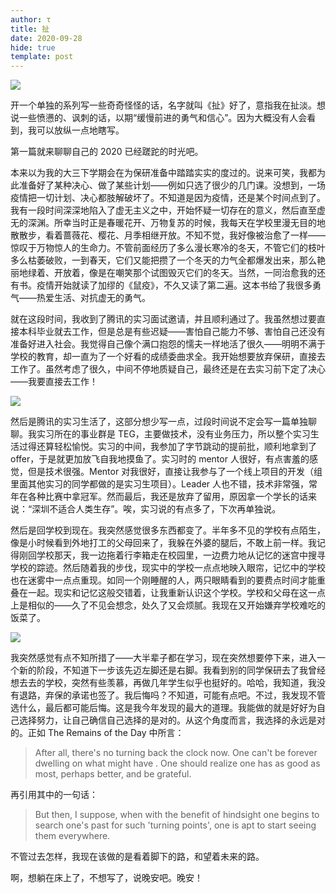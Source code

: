 ```yaml
---
author: τ
title: 扯
date: 2020-09-28
hide: true
template: post
---
```


![](/pictures/lis_01.jpeg)

开一个单独的系列写一些奇奇怪怪的话，名字就叫《扯》好了，意指我在扯淡。想说一些愤懑的、讽刺的话，以期“缓慢前进的勇气和信心”。因为大概没有人会看到，我可以放纵一点地瞎写。

第一篇就来聊聊自己的 2020 已经蹉跎的时光吧。

本来以为我的大三下学期会在为保研准备中踏踏实实的度过的。说来可笑，我都为此准备好了某种决心、做了某些计划——例如只选了很少的几门课。没想到，一场疫情把一切计划、决心都肢解破坏了。不知道是因为疫情，还是某个时间点到了。我有一段时间深深地陷入了虚无主义之中，开始怀疑一切存在的意义，然后直至虚无的深渊。所幸当时正是春暖花开、万物复苏的时候，我每天在学校里漫无目的地散散步，看着蔷薇花、樱花、月季相继开放。不知不觉，我好像被治愈了一样——惊叹于万物惊人的生命力。不管前面经历了多么漫长寒冷的冬天，不管它们的枝叶多么枯萎破败，一到春天，它们又能把攒了一个冬天的力气全都爆发出来，那么艳丽地绿着、开放着，像是在嘲笑那个试图毁灭它们的冬天。当然，一同治愈我的还有书。疫情开始就读了加缪的《鼠疫》，不久又读了第二遍。这本书给了我很多勇气——热爱生活、对抗虚无的勇气。

就在这段时间，我收到了腾讯的实习面试邀请，并且顺利通过了。我虽然想过要直接本科毕业就去工作，但是总是有些迟疑——害怕自己能力不够、害怕自己还没有准备好进入社会。我觉得自己像个满口抱怨的懦夫一样地活了很久——明明不满于学校的教育，却一直为了一个好看的成绩委曲求全。我开始想要放弃保研，直接去工作了。虽然考虑了很久，中间不停地质疑自己，最终还是在去实习前下定了决心——我要直接去工作！


![](/pictures/lis_02.jpeg)

然后是腾讯的实习生活了，这部分想少写一点，过段时间说不定会写一篇单独聊聊。我实习所在的事业群是 TEG，主要做技术，没有业务压力，所以整个实习生活过得还算轻松愉悦。实习的中间，我参加了字节跳动的提前批，顺利地拿到了offer，于是就更加放飞自我地摸鱼了。实习时的 mentor 人很好，有点害羞的感觉，但是技术很强。Mentor 对我很好，直接让我参与了一个线上项目的开发（组里面其他实习的同学都做的是实习生项目）。Leader 人也不错，技术非常强，常年在各种比赛中拿冠军。然而最后，我还是放弃了留用，原因拿一个学长的话来说：“深圳不适合人类生存”。唉，实习说的有点多了，下次再单独说。

然后是回学校到现在。我突然感觉很多东西都变了。半年多不见的学校有点陌生，像是小时候看到外地打工的父母回来了，我躲在外婆的腿后，不敢上前一样。我记得刚回学校那天，我一边拖着行李箱走在校园里，一边费力地从记忆的迷宫中搜寻学校的踪迹。然后随着我的步伐，现实中的学校一点点地映入眼帘，记忆中的学校也在迷雾中一点点重现。如同一个刚睡醒的人，两只眼睛看到的要费点时间才能重叠在一起。现实和记忆这般交错着，让我重新认识这个学校。学校和父母在这一点上是相似的——久了不见会想念，处久了又会烦腻。我现在又开始嫌弃学校难吃的饭菜了。


![](/pictures/lis_03.jpeg)

我突然感觉有点不知所措了——大半辈子都在学习，现在突然想要停下来，进入一个新的阶段，不知道下一步该先迈左脚还是右脚。我看到别的同学保研去了我曾经想去去的学校，突然有些羡慕，再做几年学生似乎也挺好的。哈哈，我知道，我没有退路，弃保的承诺也签了。我后悔吗？不知道，可能有点吧。不过，我发现不管选什么，最后都可能后悔。这是我今年发现的最大的道理。我能做的就是好好为自己选择努力，让自己确信自己选择的是对的。从这个角度而言，我选择的永远是对的。正如 The Remains of the Day 中所言：

> After all, there's no turning back the clock now. One can't be forever dwelling on what might have . One should realize one has as good as most, perhaps better, and be grateful.

再引用其中的一句话：

> But then, I suppose, when with the benefit of hindsight one begins to search one's past for such 'turning points', one is apt to start seeing them everywhere.

不管过去怎样，我现在该做的是看着脚下的路，和望着未来的路。

啊，想躺在床上了，不想写了，说晚安吧。晚安！
